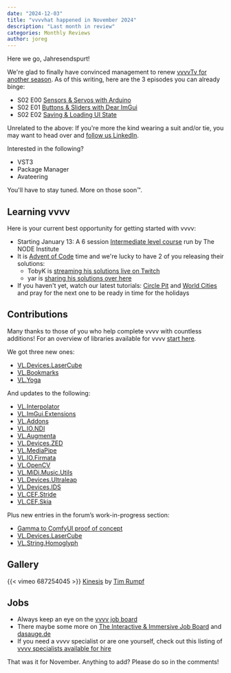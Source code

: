 ```yaml
---
date: "2024-12-03"
title: "vvvvhat happened in November 2024"
description: "Last month in review"
categories: Monthly Reviews
author: joreg
---
```


Here we go, Jahresendspurt!

We're glad to finally have convinced management to renew [vvvvTv for another season](https://visualprogramming.net/blog/2024/vvvvtv-is-back-with-season-2). As of this writing, here are the 3 episodes you can already binge:

- S02 E00 [Sensors & Servos with Arduino](https://www.youtube.com/watch?v=uvLNZsStve8&list=PLBTgwgsWWcT8eDfjAg299o7paRqkd2Zdi)
- S02 E01 [Buttons & Sliders with Dear ImGui](https://www.youtube.com/watch?v=PuuTilbqd9w&list=PLBTgwgsWWcT8eDfjAg299o7paRqkd2Zdi&index=3)
- S02 E02 [Saving & Loading UI State](https://www.youtube.com/watch?v=GJQGVxA1pIQ&list=PLBTgwgsWWcT8eDfjAg299o7paRqkd2Zdi&index=4)

Unrelated to the above: If you're more the kind wearing a suit and/or tie, you may want to head over and [follow us LinkedIn](https://www.linkedin.com/company/vvvv-group/).

Interested in the following?
- VST3
- Package Manager
- Avateering 

You'll have to stay tuned. More on those soon™.

## Learning vvvv

Here is your current best opportunity for getting started with vvvv:

- Starting January 13: A 6 session [Intermediate level course](https://thenodeinstitute.org/courses/ws24-5-vvvv-beginners-part-ii/) run by The NODE Institute
- It is [Advent of Code](https://adventofcode.com/) time and we're lucky to have 2 of you releasing their solutions:
  - TobyK is [streaming his solutions live on Twitch](https://www.twitch.tv/tobyklight)
  - yar is [sharing his solutions over here](https://discourse.vvvv.org/t/advent-of-code-2024/23772/1)
- If you haven't yet, watch our latest tutorials: [Circle Pit](https://www.youtube.com/watch?v=Ma1IullIugY) and [World Cities](https://www.youtube.com/watch?v=ymzrK7tZLBI) and pray for the next one to be ready in time for the holidays

## Contributions

Many thanks to those of you who help complete vvvv with countless additions! For an overview of libraries available for vvvv [start here](https://thegraybook.vvvv.org/reference/libraries/overview.html).

We got three new ones:
- [VL.Devices.LaserCube](https://www.nuget.org/packages/VL.Devices.LaserCube)
- [VL.Bookmarks](https://www.nuget.org/packages/VL.Bookmarks)
- [VL.Yoga](https://www.nuget.org/packages/VL.Yoga)

And updates to the following:
- [VL.Interpolator](https://www.nuget.org/packages/VL.Interpolator)
- [VL.ImGui.Extensions](https://www.nuget.org/packages/VL.ImGui.Extensions)
- [VL.Addons](https://www.nuget.org/packages/VL.Addons)
- [VL.IO.NDI](https://www.nuget.org/packages/VL.IO.NDI)
- [VL.Augmenta](https://www.nuget.org/packages/VL.Augmenta)
- [VL.Devices.ZED](https://www.nuget.org/packages/VL.Devices.ZED)
- [VL.MediaPipe](https://www.nuget.org/packages/VL.MediaPipe)
- [VL.IO.Firmata](https://www.nuget.org/packages/VL.IO.Firmata)
- [VL.OpenCV](https://www.nuget.org/packages/VL.OpenCV)
- [VL.MiDi.Music.Utils](https://www.nuget.org/packages/VL.MiDi.Music.Utils)
- [VL.Devices.Ultraleap](https://www.nuget.org/packages/VL.Devices.Ultraleap)
- [VL.Devices.IDS](https://www.nuget.org/packages/VL.Devices.IDS)
- [VL.CEF.Stride](https://www.nuget.org/packages/VL.CEF.Stride)
- [VL.CEF.Skia](https://www.nuget.org/packages/VL.CEF.Skia)

Plus new entries in the forum’s work-in-progress section:

- [Gamma to ComfyUI proof of concept](https://discourse.vvvv.org/t/gamma-to-comfyui-proof-of-concept/23741)
- [VL.Devices.LaserCube](https://discourse.vvvv.org/t/vl-devices-lasercube/23757)
- [VL.String.Homoglyph](https://discourse.vvvv.org/t/vl-string-homoglyph/23715)


## Gallery

{{< vimeo 687254045 >}}
[Kinesis](https://www.timrumpf.com/projects/kinesis)
by [Tim Rumpf](https://www.timrumpf.com/)


## Jobs
- Always keep an eye on the [vvvv job board](https://discourse.vvvv.org/c/jobs)
- There maybe some more on [The Interactive & Immersive Job Board](https://jobs.interactiveimmersive.io/jobs/) and [dasauge.de](https://dasauge.de/sta/Vvvv/)
- If you need a vvvv specialist or are one yourself, check out this listing of [vvvv specialists available for hire](https://vvvv.org/documentation/vvvv-specialists-available-for-hire)

That was it for November. Anything to add? Please do so in the comments!